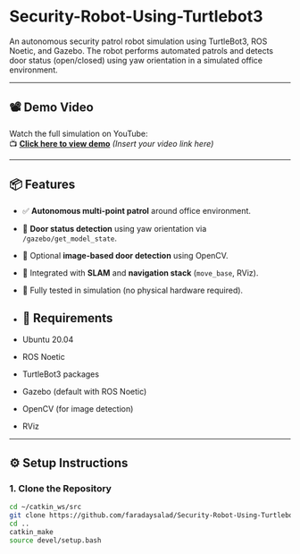# Security-Robot-Using-Turtlebot3
An autonomous security patrol robot simulation using TurtleBot3, ROS Noetic, and Gazebo. The robot performs automated patrols and detects door status (open/closed) using yaw orientation in a simulated office environment.

---

## 📽️ Demo Video
Watch the full simulation on YouTube:  
📺 **[Click here to view demo](https://www.youtube.com/YOUR-DEMO-LINK)** *(Insert your video link here)*

---

## 📦 Features
- ✅ **Autonomous multi-point patrol** around office environment.
- 🚪 **Door status detection** using yaw orientation via `/gazebo/get_model_state`.
- 🧠 Optional **image-based door detection** using OpenCV.
- 📍 Integrated with **SLAM** and **navigation stack** (`move_base`, RViz).
- 🧪 Fully tested in simulation (no physical hardware required).

- ## 🧰 Requirements

- Ubuntu 20.04
- ROS Noetic
- TurtleBot3 packages
- Gazebo (default with ROS Noetic)
- OpenCV (for image detection)
- RViz

---

## ⚙️ Setup Instructions

### 1. Clone the Repository
```bash
cd ~/catkin_ws/src
git clone https://github.com/faradaysalad/Security-Robot-Using-Turtlebot3.git
cd ..
catkin_make
source devel/setup.bash

